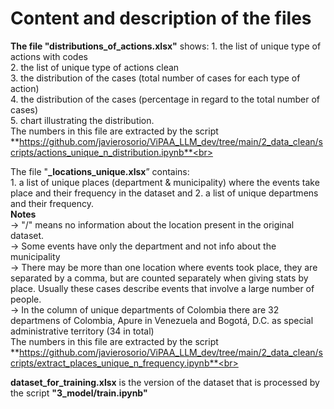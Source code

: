 # Content and description of the files

**The file "distributions_of_actions.xlsx"** shows:
    1. the list of unique type of actions with codes<br>
    2. the list of unique type of actions clean<br>
    3. the distribution of the cases (total number of cases for each type of action)<br>
    4. the distribution of the cases (percentage in regard to the total number of cases)<br>
    5. chart illustrating the distribution. <br>
The numbers in this file are extracted by the script <br>**https://github.com/javierosorio/ViPAA_LLM_dev/tree/main/2_data_clean/scripts/actions_unique_n_distribution.ipynb**<br>

The file "**_locations_unique.xlsx**” contains:<br>
    1. a list of unique places (department & municipality) where the events take place and their frequency in the dataset and
    2. a list of unique departmens and their frequency.<br> 
**Notes**<br>
    -> "/" means no information about the location present in the original dataset.<br>
    -> Some events have only the department and not info about the municipality<br>
    -> There may be more than one location where events took place, they are separated by a comma, but are counted separately when giving stats by place. Usually these cases describe events that involve a large number of people.<br>
    -> In the column of unique departments of Colombia there are 32 departmens of Colombia, Apure in Venezuela and Bogotá, D.C. as special administrative territory (34 in total)<br>
The numbers in this file are extracted by the script <br>
**https://github.com/javierosorio/ViPAA_LLM_dev/tree/main/2_data_clean/scripts/extract_places_unique_n_frequency.ipynb**<br>

**dataset_for_training.xlsx** is the version of the dataset that is processed by the script **"3_model/train.ipynb"**<br>
